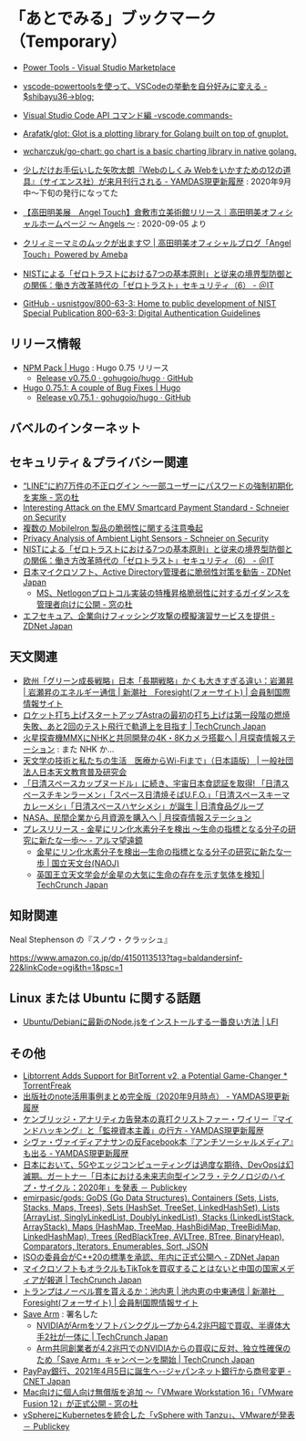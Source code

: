 # 「あとでみる」ブックマーク（Temporary）

- [Power Tools - Visual Studio Marketplace](https://marketplace.visualstudio.com/items?itemName=ego-digital.vscode-powertools)
- [vscode-powertoolsを使って、VSCodeの挙動を自分好みに変える - $shibayu36->blog;](https://blog.shibayu36.org/entry/2019/12/02/193000)
- [Visual Studio Code API コマンド編 -vscode.commands-](https://clickan.click/vscode-command/)

- [Arafatk/glot: Glot is a plotting library for Golang built on top of gnuplot.](https://github.com/arafatk/glot)
- [wcharczuk/go-chart: go chart is a basic charting library in native golang.](https://github.com/wcharczuk/go-chart)

- [少しだけお手伝いした矢吹太朗『Webのしくみ Webをいかすための12の道具』（サイエンス社）が来月刊行される - YAMDAS現更新履歴](https://yamdas.hatenablog.com/entry/20200618/web-no-shikumi) : 2020年9月中～下旬の発行になってた

- [【高田明美展　Angel Touch】倉敷市立美術館リリース｜高田明美オフィシャルホームページ ～ Angels ～](http://www.takada-akemi.net/news/nw161) : 2020-09-05 より
- [クリィミーマミのムックが出ます♡ | 高田明美オフィシャルブログ「Angel Touch」Powered by Ameba](https://ameblo.jp/angel-touch/entry-12620452563.html)

- [NISTによる「ゼロトラストにおける7つの基本原則」と従来の境界型防御との関係：働き方改革時代の「ゼロトラスト」セキュリティ（6） - ＠IT](https://www.atmarkit.co.jp/ait/articles/2009/15/news007.html)
- [GitHub - usnistgov/800-63-3: Home to public development of NIST Special Publication 800-63-3: Digital Authentication Guidelines](https://github.com/usnistgov/800-63-3)


## リリース情報

- [NPM Pack | Hugo](https://gohugo.io/news/0.75.0-relnotes/) : Hugo 0.75 リリース
    - [Release v0.75.0 · gohugoio/hugo · GitHub](https://github.com/gohugoio/hugo/releases/tag/v0.75.0)
- [Hugo 0.75.1: A couple of Bug Fixes | Hugo](https://gohugo.io/news/0.75.1-relnotes/)
    - [Release v0.75.1 · gohugoio/hugo · GitHub](https://github.com/gohugoio/hugo/releases/tag/v0.75.1)

## バベルのインターネット


## セキュリティ＆プライバシー関連

- [“LINE”に約7万件の不正ログイン ～一部ユーザーにパスワードの強制初期化を実施 - 窓の杜](https://forest.watch.impress.co.jp/docs/news/1276718.html)
- [Interesting Attack on the EMV Smartcard Payment Standard - Schneier on Security](https://www.schneier.com/blog/archives/2020/09/interesting-attack-on-the-emv-smartcard-payment-standard.html)
- [複数の MobileIron 製品の脆弱性に関する注意喚起](https://www.jpcert.or.jp/at/2020/at200037.html)
- [Privacy Analysis of Ambient Light Sensors - Schneier on Security](https://www.schneier.com/blog/archives/2020/09/privacy-analysis-of-ambient-light-sensors.html)
- [NISTによる「ゼロトラストにおける7つの基本原則」と従来の境界型防御との関係：働き方改革時代の「ゼロトラスト」セキュリティ（6） - ＠IT](https://www.atmarkit.co.jp/ait/articles/2009/15/news007.html)
- [日本マイクロソフト、Active Directory管理者に脆弱性対策を勧告 - ZDNet Japan](https://japan.zdnet.com/article/35159618/)
    - [MS、Netlogonプロトコル実装の特権昇格脆弱性に対するガイダンスを管理者向けに公開 - 窓の杜](https://forest.watch.impress.co.jp/docs/news/1277116.html)
- [エフセキュア、企業向けフィッシング攻撃の模擬演習サービスを提供 - ZDNet Japan](https://japan.zdnet.com/article/35159654/)

## 天文関連

- [欧州「グリーン成長戦略」日本「長期戦略」かくも大きすぎる違い：岩瀬昇 | 岩瀬昇のエネルギー通信 | 新潮社　Foresight(フォーサイト) | 会員制国際情報サイト](https://www.fsight.jp/articles/-/47314)
- [ロケット打ち上げスタートアップAstraの最初の打ち上げは第一段階の燃焼失敗、あと2回のテスト飛行で軌道上を目指す  |  TechCrunch Japan](https://jp.techcrunch.com/2020/09/13/2020-09-12-rocket-startup-astras-first-orbital-launch-attempt-ends-early-due-to-first-stage-burn-failure/)
- [火星探査機MMXにNHKと共同開発の4K・8Kカメラ搭載へ | 月探査情報ステーション](https://moonstation.jp/blog/marsexp/mmx/jaxa-and-nhk-will-develop-4k-and-8k-super-resolution-camera-onboard-mmx) : また NHK か...
- [天文学の技術と私たちの生活　医療からWi-Fiまで」（日本語版） | 一般社団法人日本天文教育普及研究会](https://tenkyo.net/information/notification/from_medicine_to_wi-fi/)
- [「日清スペースカップヌードル」に続き、宇宙日本食認証を取得! 「日清スペースチキンラーメン」「スペース日清焼そばU.F.O.」「日清スペースキーマカレーメシ」「日清スペースハヤシメシ」が誕生 | 日清食品グループ](https://www.nissin.com/jp/news/8934)
- [NASA、民間企業から月資源を購入へ | 月探査情報ステーション](https://moonstation.jp/blog/lunarexp/nasa-will-purchase-lunar-rock-and-regolith-from-private-businesses)
- [プレスリリース - 金星にリン化水素分子を検出 ～生命の指標となる分子の研究に新たな一歩～ - アルマ望遠鏡](https://alma-telescope.jp/news/press/venus-202009)
    - [金星にリン化水素分子を検出―生命の指標となる分子の研究に新たな一歩 | 国立天文台(NAOJ)](https://www.nao.ac.jp/news/science/2020/20200915-alma.html)
    - [英国王立天文学会が金星の大気に生命の存在を示す気体を検知  |  TechCrunch Japan](https://jp.techcrunch.com/2020/09/15/2020-09-14-scientists-detect-a-gas-that-typically-indicates-the-presence-of-biological-life-in-the-atmosphere-of-venus/)

## 知財関連

Neal Stephenson の『スノウ・クラッシュ』

https://www.amazon.co.jp/dp/4150113513?tag=baldandersinf-22&linkCode=ogi&th=1&psc=1

## Linux または Ubuntu に関する話題

- [Ubuntu/Debianに最新のNode.jsをインストールする一番良い方法 | LFI](https://linuxfan.info/install_nodejs_on_ubuntu_debian)

## その他

- [Libtorrent Adds Support for BitTorrent v2, a Potential Game-Changer * TorrentFreak](https://torrentfreak.com/libtorrent-adds-support-for-bittorrent-v2-a-potential-game-changer-200912/)
- [出版社のnote活用事例まとめ完全版（2020年9月時点） - YAMDAS現更新履歴](https://yamdas.hatenablog.com/entry/20200914/publishers-note)
- [ケンブリッジ・アナリティカ告発本の真打クリストファー・ワイリー『マインドハッキング』と「監視資本主義」の行方 - YAMDAS現更新履歴](https://yamdas.hatenablog.com/entry/20200914/mindfuck)
- [シヴァ・ヴァイディアナサンの反Facebook本『アンチソーシャルメディア』も出る - YAMDAS現更新履歴](https://yamdas.hatenablog.com/entry/20200914/antisocia-media)
- [日本において、5Gやエッジコンピューティングは過度な期待、DevOpsは幻滅期。ガートナー「日本における未来志向型インフラ・テクノロジのハイプ・サイクル：2020年」を発表 － Publickey](https://www.publickey1.jp/blog/20/5gdevops2020.html)
- [emirpasic/gods: GoDS (Go Data Structures). Containers (Sets, Lists, Stacks, Maps, Trees), Sets (HashSet, TreeSet, LinkedHashSet), Lists (ArrayList, SinglyLinkedList, DoublyLinkedList), Stacks (LinkedListStack, ArrayStack), Maps (HashMap, TreeMap, HashBidiMap, TreeBidiMap, LinkedHashMap), Trees (RedBlackTree, AVLTree, BTree, BinaryHeap), Comparators, Iterators, Enumerables, Sort, JSON](https://github.com/emirpasic/gods)
- [ISOの委員会がC++20の標準を承認、年内に正式公開へ - ZDNet Japan](https://japan.zdnet.com/article/35159400/)
- [マイクロソフトもオラクルもTikTokを買収することはないと中国の国家メディアが報道  |  TechCrunch Japan](https://jp.techcrunch.com/2020/09/14/2020-09-14-bytedance-wont-sell-tiktok-to-microsoft-or-oracle/)
- [トランプはノーベル賞を貰えるか：池内恵 | 池内恵の中東通信 | 新潮社　Foresight(フォーサイト) | 会員制国際情報サイト](https://www.fsight.jp/articles/-/47322)
- [Save Arm](https://savearm.co.uk/signatories) : 署名した
    - [NVIDIAがArmをソフトバンクグループから4.2兆円超で買収、半導体大手2社が一体に  |  TechCrunch Japan](https://jp.techcrunch.com/2020/09/14/2020-09-13-nvidia-confirms-40b-purchase-of-arm-bringing-together-two-chip-giants/)
    - [Arm共同創業者が4.2兆円でのNVIDIAからの買収に反対、独立性確保のため「Save Arm」キャンペーンを開始  |  TechCrunch Japan](https://jp.techcrunch.com/2020/09/15/2020-09-14-arm-co-founder-starts-save-arm-campaign-to-keep-independence-amid-40b-nvidia-deal/)
- [PayPay銀行、2021年4月5日に誕生へ--ジャパンネット銀行から商号変更 - CNET Japan](https://japan.cnet.com/article/35159625/)
- [Mac向けに個人向け無償版を追加 ～「VMware Workstation 16」「VMware Fusion 12」が正式公開 - 窓の杜](https://forest.watch.impress.co.jp/docs/news/1277214.html)
- [vSphereにKubernetesを統合した「vSphere with Tanzu」、VMwareが発表 － Publickey](https://www.publickey1.jp/blog/20/vspherekubernetesvsphere_with_tanzuvmware.html)

<!-- eof -->
